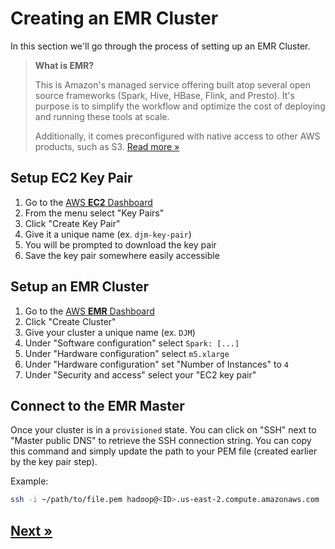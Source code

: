 # Creating an EMR Cluster

In this section we'll go through the process of setting up an EMR Cluster.

> **What is EMR?**
>
> This is Amazon's managed service offering built atop several open source frameworks (Spark, Hive, HBase, Flink, and Presto). It's purpose is to simplify the workflow and optimize the cost of deploying and running these tools at scale.
>
> Additionally, it comes preconfigured with native access to other AWS products, such as S3. [Read more »](https://aws.amazon.com/emr/)


## Setup EC2 Key Pair

1. Go to the [AWS **EC2** Dashboard](https://us-east-2.console.aws.amazon.com/ec2)
2. From the menu select "Key Pairs"
3. Click "Create Key Pair"
4. Give it a unique name (ex. `djm-key-pair`)
5. You will be prompted to download the key pair
6. Save the key pair somewhere easily accessible

## Setup an EMR Cluster

1. Go to the [AWS **EMR** Dashboard](https://us-east-2.console.aws.amazon.com/elasticmapreduce)
2. Click "Create Cluster"
3. Give your cluster a unique name (ex. `DJM`)
4. Under "Software configuration" select `Spark: [...]`
5. Under "Hardware configuration" select `m5.xlarge`
6. Under "Hardware configuration" set "Number of Instances" to `4`
7. Under "Security and access" select your "EC2 key pair"

## Connect to the EMR Master

Once your cluster is in a `provisioned` state. You can click on "SSH" next to "Master public DNS" to retrieve the SSH connection string. You can copy this command and simply update the path to your PEM file (created earlier by the key pair step).

Example:

```bash
ssh -i ~/path/to/file.pem hadoop@<ID>.us-east-2.compute.amazonaws.com
```

## [Next »](../03_FDA_Labels/README.md)
